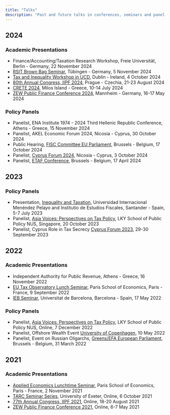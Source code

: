 ```yaml
---
title: "Talks"
description: "Past and future talks in conferences, seminars and panel discussions"
---
```


## 2024

### Academic Presentations

-  Finance/Accounting/Taxation Research Workshop, Freie Universität, Berlin - Germany, 22 November 2024
-  [RSIT Brown Bag Seminar](https://uni-tuebingen.de/fakultaeten/wirtschafts-und-sozialwissenschaftliche-fakultaet/faecher/fachbereich-wirtschaftswissenschaft/wirtschaftswissenschaft/forschung/research-seminars/rsit-brown-bag-seminar/), Tübingen - Germany, 5 November 2024
-  [Tax and Inequality Workshop in UCD](https://www.ucd.ie/economics/newsandevents/taxandinequalityworkshop/), Dublin - Ireland, 4 October 2024
-  [80th Annual Congress, IIPF 2024](https://iipf2024.vse.cz), Prague - Czechia, 21-23 August 2024
-  [CRETE 2024](https://www2.aueb.gr/conferences/Crete2024/), Milos Island - Greece, 10-14 July 2024
-  [ZEW Public Finance Conference 2024](https://www.zew.de/en/events-and-professional-training/detail/2024-zew-public-finance-conference/4254?cHash=64320627851bf1ef140eb94c8dd73e6c), Mannheim - Germany, 16-17 May 2024

### Policy Panels

-  Panelist, ENA Institute 1974 - 2024 Third Hellenic Republic Conference, Athens - Greece, 15 November 2024
-  Panelist, AKEL Economic Forum 2024, Nicosia - Cyprus, 30 October 2024
-  Public Hearing, [FISC Committee EU Parliament](https://www.europarl.europa.eu/committees/en/public-hearing-on-simplification-and-tra/product-details/20240910CHE12682), Brussels - Belgium, 17 October 2024
-  Panelist, [Cyprus Forum 2024](https://cyprusforum.cy), Nicosia - Cyprus, 3 October 2024
-  Panelist, [ETAF Conference](https://etaf.tax/wp-content/uploads/2024/04/programme-etaf-conference-17-april-final-1.pdf), Brussels - Belgium, 17 April 2024


## 2023

### Policy Panels

-  Presentation, [Inequality and Taxation](https://wapps001.uimp.es/uxxiconsultas/ficheros/4/6458865FC.pdf), Universidad Internacional Menéndez Pelayo and Institutio de Estudios Fiscales, Santander - Spain, 5-7 July 2023
-  Panelist, [Asia Voices: Perspectives on Tax Policy](https://lkyspp.nus.edu.sg/ips/events/details/asia-voices-perspectives-on-tax-policy-seminar-2023), LKY School of Public Policy NUS, Singapore, 20 October 2023
- Panelist, Cyprus Role in Tax Secrecy [Cyprus Forum 2023](https://2023.cyprusforum.cy), 29-30 September 2023

## 2022 

### Academic Presentations

-  Independent Authority for Public Revenue, Athens - Greece, 16 November 2022
-  [EU Tax Observatory Lunch Seminar](https://www.parisschoolofeconomics.eu/en/research/academic-activity/seminars/eu-tax-observatory-seminar/), Paris School of Economics, Paris - France, 9 September 2022
-  [IEB Seminar](https://ieb.ub.edu/en/event/hybrid-seminar-panayiotis-nicolaides-eu-tax-observatory-pse-and-hertie-school-berlin-electronic-payments-lottery-and-tax-revenue-evidence-from-a-natural-experiment-in-greece/), Universitat de Barcelona, Barcelona - Spain, 17 May 2022

### Policy Panels

-   Panelist, [Asia Voices: Perspectives on Tax Policy](https://lkyspp.nus.edu.sg/ips/events/details/asia-voices-perspectives-on-tax-policy-seminar-2022), LKY School of Public Policy NUS, Online, 7 December 2022
-  Panelist, Offshore Wealth Event [University of Copenhagen](https://www.econ.ku.dk/cebi/events/conferences-and-workshops/conference-ouncovering-hidden-wealth---ways-to-stop-offshore-secrecy/), 10 May 2022
-  Panelist, Event on Russian Oligarchs, [Greens/EFA European Parliament](https://www.greens-efa.eu/en/article/event/russian-oligarchs-what-we-dont-know-about-what-the-rich-own), Brussels - Belgium, 31 March 2022

## 2021

### Academic Presentations

-  [Applied Economics Lunchtime Seminar](https://www.parisschoolofeconomics.eu/en/research/academic-activity/seminars/applied-economics-lunch-seminar/), Paris School of Economics, Paris - France, 2 November 2021
-  [TARC Seminar Series](https://www.exeter.ac.uk/research/centres/tarc/events/masterclasses/seminarseries/), University of Exeter, Online, 6 October 2021
-  [77th Annual Congress, IIPF 2021](https://www.iipf.org/cng2021.html#:~:text=It%20was%20held%20on%20line,and%20some%20virtual%20social%20events), Online, 18-20 August 2021
-  [ZEW Public Finance Conference 2021](https://www.zew.de/en/events-and-professional-training/detail/2021-zew-public-finance-conference-1/3220?cHash=31441f3b2734b5baef51620f85b18ac9), Online, 6-7 May 2021
